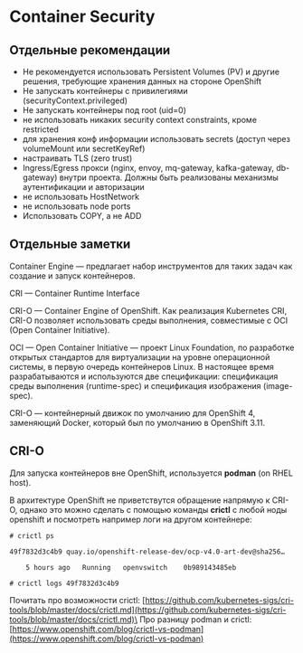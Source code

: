 # Container Security

## Отдельные рекомендации

* Не рекомендуется использовать Persistent Volumes (PV) и другие решения, требующие хранения данных на стороне OpenShift
* Не запускать контейнеры с привилегиями (securityContext.privileged)
* Не запускать контейнеры под root (uid=0)
* не использовать никаких security context constraints, кроме restricted
* для хранения конф информации использовать secrets (доступ через volumeMount или secretKeyRef)
* &#x20;настраивать TLS (zero trust)
* Ingress/Egress прокси (nginx, envoy, mq-gateway, kafka-gateway, db-gateway) внутри проекта. Должны быть реализованы механизмы аутентификации и авторизации
* не использовать HostNetwork
* не использовать node ports
* Использовать COPY, а не ADD

## Отдельные заметки

Container Engine — предлагает набор инструментов для таких задач как создание и запуск контейнеров.

CRI — Container Runtime Interface

CRI-O — Container Engine of OpenShift. Как реализация Kubernetes CRI, CRI-O позволяет использовать среды выполнения, совместимые с OCI (Open Container Initiative).

OCI — Open Container Initiative — проект Linux Foundation, по разработке открытых стандартов для виртуализации на уровне операционной системы, в первую очередь контейнеров Linux. В настоящее время разрабатываются и используются две спецификации: спецификация среды выполнения (runtime-spec) и спецификация изображения (image-spec).

CRI-O — контейнерный движок по умолчанию для OpenShift 4, заменяющий Docker, который был по умолчанию в OpenShift 3.11.

## CRI-O

Для запуска контейнеров вне OpenShift, используется **podman** (on RHEL host).

В архитектуре OpenShift не приветствутся обращение напрямую к CRI-O, однако это можно сделать с помощью команды **crictl** с любой ноды openshift и посмотреть например логи на другом контейнере:

```
# crictl ps

49f7832d3c4b9 quay.io/openshift-release-dev/ocp-v4.0-art-dev@sha256…      
    5 hours ago   Running   openvswitch    0b989143485eb

# crictl logs 49f7832d3c4b9

```

Почитать про возможности crictl: [https://github.com/kubernetes-sigs/cri-tools/blob/master/docs/crictl.md](https://github.com/kubernetes-sigs/cri-tools/blob/master/docs/crictl.md)\
Про разницу podman и crictl: [https://www.openshift.com/blog/crictl-vs-podman](https://www.openshift.com/blog/crictl-vs-podman)
